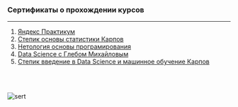 ### Сертификаты о прохождении курсов
---

1. [Яндекс Практикум](https://github.com/Leshakot/certificates/blob/main/yandex.practicum.pdf)
2. [Степик основы статистики Карпов](https://github.com/Leshakot/certificates/blob/main/stepik_%D0%BE%D1%81%D0%BD%D0%BE%D0%B2%D1%8B_%D1%81%D1%82%D0%B0%D1%82%D0%B8%D1%81%D1%82%D0%B8%D0%BA%D0%B8_%D0%BA%D0%B0%D1%80%D0%BF%D0%BE%D0%B2.pdf)
3. [Нетология основы програмирования](https://github.com/Leshakot/certificates/blob/main/%D0%9D%D0%B5%D1%82%D0%BE%D0%BB%D0%BE%D0%B3%D0%B8%D1%8F_%D0%BE%D1%81%D0%BD%D0%BE%D0%B2%D1%8B_%D0%BF%D1%80%D0%BE%D0%B3%D1%80%D0%B0%D0%BC%D0%B8%D1%80%D0%BE%D0%B2%D0%B0%D0%BD%D0%B8%D1%8F.pdf)
4. [Data Science c Глебом Михайловым](https://github.com/Leshakot/certificates/blob/main/Data%20Science%20c%20%D0%93%D0%BB%D0%B5%D0%B1%D0%BE%D0%BC%20%D0%9C%D0%B8%D1%85%D0%B0%D0%B9%D0%BB%D0%BE%D0%B2%D1%8B%D0%BC.pdf)
5. [Степик введение в Data Science и машинное обучение Карпов](https://github.com/Leshakot/certificates/blob/main/stepik_ds_karpov.pdf)
<br>
<br>

![sert](https://user-images.githubusercontent.com/119577732/216990386-255d00a9-4f07-41f1-a10b-6bd36e3d0009.jpg)
